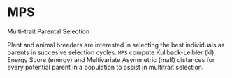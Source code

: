 # MPS
Multi-trait Parental Selection

Plant and animal breeders are interested in selecting the best individuals
    as parents in succesive selection cycles. `MPS` compute 
    Kullback-Leibler (kl), Energy Score (energy) and Multivariate 
    Asymmetric (malf) distances for every potential parent
    in a population to assist in multitrait selection.
